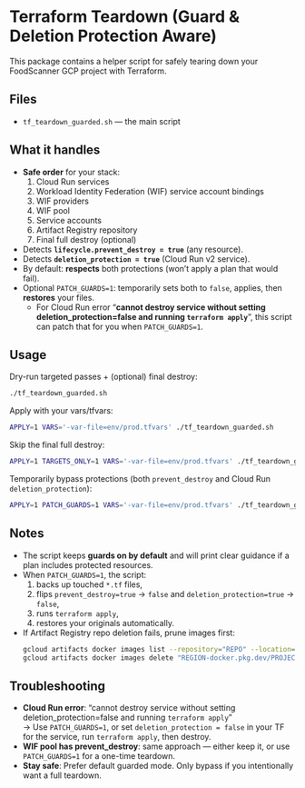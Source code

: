 # Terraform Teardown (Guard & Deletion Protection Aware)

This package contains a helper script for safely tearing down your FoodScanner GCP project with Terraform.

## Files
- `tf_teardown_guarded.sh` — the main script

## What it handles
- **Safe order** for your stack:
  1. Cloud Run services
  2. Workload Identity Federation (WIF) service account bindings
  3. WIF providers
  4. WIF pool
  5. Service accounts
  6. Artifact Registry repository
  7. Final full destroy (optional)
- Detects **`lifecycle.prevent_destroy = true`** (any resource).
- Detects **`deletion_protection = true`** (Cloud Run v2 service).
- By default: **respects** both protections (won’t apply a plan that would fail).
- Optional `PATCH_GUARDS=1`: temporarily sets both to `false`, applies, then **restores** your files.
  - For Cloud Run error “**cannot destroy service without setting deletion_protection=false and running `terraform apply`**”, this script can patch that for you when `PATCH_GUARDS=1`.

## Usage
Dry-run targeted passes + (optional) final destroy:
```bash
./tf_teardown_guarded.sh
```

Apply with your vars/tfvars:
```bash
APPLY=1 VARS='-var-file=env/prod.tfvars' ./tf_teardown_guarded.sh
```

Skip the final full destroy:
```bash
APPLY=1 TARGETS_ONLY=1 VARS='-var-file=env/prod.tfvars' ./tf_teardown_guarded.sh
```

Temporarily bypass protections (both `prevent_destroy` and Cloud Run `deletion_protection`):
```bash
APPLY=1 PATCH_GUARDS=1 VARS='-var-file=env/prod.tfvars' ./tf_teardown_guarded.sh
```

## Notes
- The script keeps **guards on by default** and will print clear guidance if a plan includes protected resources.
- When `PATCH_GUARDS=1`, the script:
  1) backs up touched `*.tf` files,  
  2) flips `prevent_destroy=true` → `false` and `deletion_protection=true` → `false`,  
  3) runs `terraform apply`,  
  4) restores your originals automatically.
- If Artifact Registry repo deletion fails, prune images first:
  ```bash
  gcloud artifacts docker images list --repository="REPO" --location="REGION"
  gcloud artifacts docker images delete "REGION-docker.pkg.dev/PROJECT/REPO/IMAGE@SHA" --delete-tags --quiet
  ```

## Troubleshooting
- **Cloud Run error**: “cannot destroy service without setting deletion_protection=false and running `terraform apply`”  
  → Use `PATCH_GUARDS=1`, or set `deletion_protection = false` in your TF for the service, run `terraform apply`, then destroy.
- **WIF pool has prevent_destroy**: same approach — either keep it, or use `PATCH_GUARDS=1` for a one-time teardown.
- **Stay safe**: Prefer default guarded mode. Only bypass if you intentionally want a full teardown.
